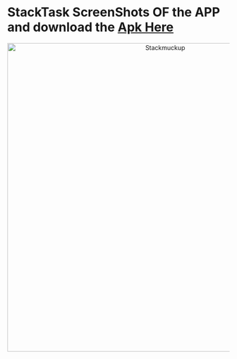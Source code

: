 # StackTask ScreenShots OF the APP and download the [Apk Here](https://www.dropbox.com/s/0viukryv2el401t/app-debug.apk?dl=0)
<p align="center">
<img width="700" alt="Stackmuckup" src="https://user-images.githubusercontent.com/43094705/80907853-df762100-8d37-11ea-86ef-0596e5933061.png">
  </p>


